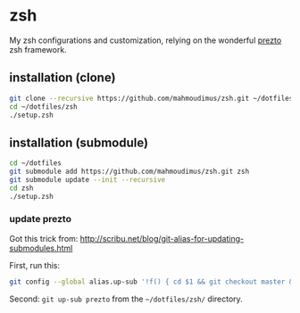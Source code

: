 # zsh

My zsh configurations and customization, relying on the wonderful [prezto](https://github.com/sorin-ionescu/prezto) zsh framework.

## installation (clone)

```bash
git clone --recursive https://github.com/mahmoudimus/zsh.git ~/dotfiles/zsh
cd ~/dotfiles/zsh
./setup.zsh
```

## installation (submodule)

```bash
cd ~/dotfiles
git submodule add https://github.com/mahmoudimus/zsh.git zsh
git submodule update --init --recursive
cd zsh
./setup.zsh
```

### update prezto

Got this trick from: http://scribu.net/blog/git-alias-for-updating-submodules.html

First, run this:

```bash
git config --global alias.up-sub '!f() { cd $1 && git checkout master && git pull && git submodule update --init --recursive; }; f
```

Second: `git up-sub prezto` from the `~/dotfiles/zsh/` directory.
